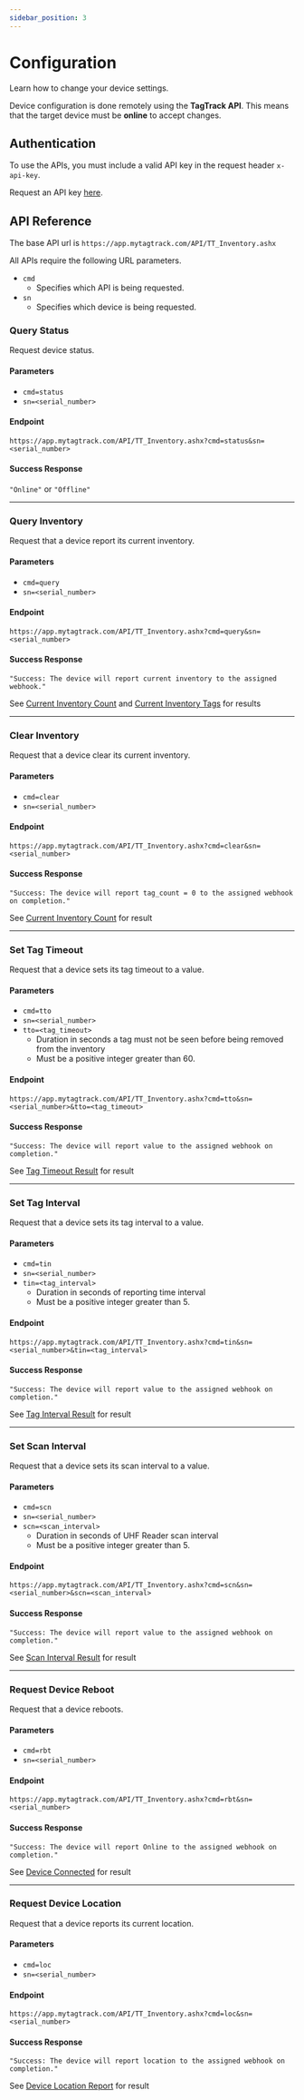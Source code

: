 ```yaml
---
sidebar_position: 3
---
```


# Configuration

Learn how to change your device settings.

Device configuration is done remotely using the **TagTrack API**. This means that the target device must be **online** to accept changes.

## Authentication

To use the APIs, you must include a valid API key in the request header `x-api-key`.

Request an API key [here](https://mytagtrack.com/contact2/).

## API Reference

The base API url is `https://app.mytagtrack.com/API/TT_Inventory.ashx`

All APIs require the following URL parameters.

- `cmd`
  - Specifies which API is being requested.
- `sn`
  - Specifies which device is being requested.

### Query Status

Request device status.

#### Parameters

- `cmd=status`
- `sn=<serial_number>`

#### Endpoint

`https://app.mytagtrack.com/API/TT_Inventory.ashx?cmd=status&sn=<serial_number>`

#### Success Response

`"Online"` or `"Offline"`

---

### Query Inventory

Request that a device report its current inventory.

#### Parameters

- `cmd=query`
- `sn=<serial_number>`

#### Endpoint

`https://app.mytagtrack.com/API/TT_Inventory.ashx?cmd=query&sn=<serial_number>`

#### Success Response

`"Success: The device will report current inventory to the assigned webhook."`

See [Current Inventory Count](Webhook.md#current-inventory-count) and [Current Inventory Tags](Webhook.md#current-inventory-tags) for results

---

### Clear Inventory

Request that a device clear its current inventory.

#### Parameters

- `cmd=clear`
- `sn=<serial_number>`

#### Endpoint

`https://app.mytagtrack.com/API/TT_Inventory.ashx?cmd=clear&sn=<serial_number>`

#### Success Response

`"Success: The device will report tag_count = 0 to the assigned webhook on completion."`

See [Current Inventory Count](Webhook.md#current-inventory-count) for result

---

### Set Tag Timeout

Request that a device sets its tag timeout to a value.

#### Parameters

- `cmd=tto`
- `sn=<serial_number>`
- `tto=<tag_timeout>`
  - Duration in seconds a tag must not be seen before being removed from the inventory
  - Must be a positive integer greater than 60.

#### Endpoint

`https://app.mytagtrack.com/API/TT_Inventory.ashx?cmd=tto&sn=<serial_number>&tto=<tag_timeout>`

#### Success Response

`"Success: The device will report value to the assigned webhook on completion."`

See [Tag Timeout Result](Webhook.md#tag-timeout-result) for result

---

### Set Tag Interval

Request that a device sets its tag interval to a value.

#### Parameters

- `cmd=tin`
- `sn=<serial_number>`
- `tin=<tag_interval>`
  - Duration in seconds of reporting time interval
  - Must be a positive integer greater than 5.

#### Endpoint

`https://app.mytagtrack.com/API/TT_Inventory.ashx?cmd=tin&sn=<serial_number>&tin=<tag_interval>`

#### Success Response

`"Success: The device will report value to the assigned webhook on completion."`

See [Tag Interval Result](Webhook.md#tag-interval-result) for result

---

### Set Scan Interval

Request that a device sets its scan interval to a value.

#### Parameters

- `cmd=scn`
- `sn=<serial_number>`
- `scn=<scan_interval>`
  - Duration in seconds of UHF Reader scan interval
  - Must be a positive integer greater than 5.

#### Endpoint

`https://app.mytagtrack.com/API/TT_Inventory.ashx?cmd=scn&sn=<serial_number>&scn=<scan_interval>`

#### Success Response

`"Success: The device will report value to the assigned webhook on completion."`

See [Scan Interval Result](Webhook.md#scan-interval-result) for result

---

### Request Device Reboot

Request that a device reboots.

#### Parameters

- `cmd=rbt`
- `sn=<serial_number>`

#### Endpoint

`https://app.mytagtrack.com/API/TT_Inventory.ashx?cmd=rbt&sn=<serial_number>`

#### Success Response

`"Success: The device will report Online to the assigned webhook on completion."`

See [Device Connected](Webhook.md#device-connected) for result

---

### Request Device Location

Request that a device reports its current location.

#### Parameters

- `cmd=loc`
- `sn=<serial_number>`

#### Endpoint

`https://app.mytagtrack.com/API/TT_Inventory.ashx?cmd=loc&sn=<serial_number>`

#### Success Response

`"Success: The device will report location to the assigned webhook on completion."`

See [Device Location Report](Webhook.md#device-location-report) for result

